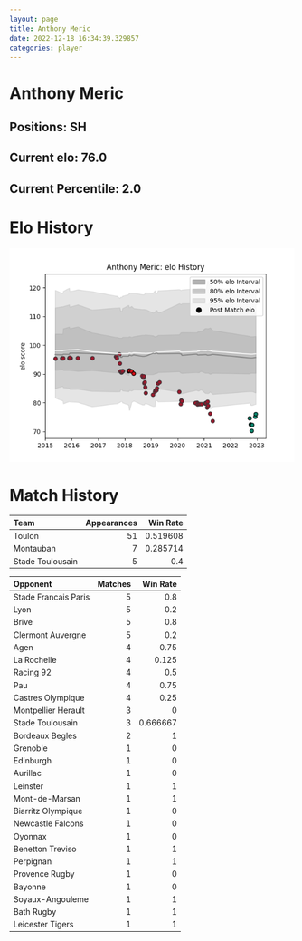 ```yaml
---  
layout: page  
title: Anthony Meric  
date: 2022-12-18 16:34:39.329857  
categories: player  
---
```

# Anthony Meric

## Positions: SH

## Current elo: 76.0

## Current Percentile: 2.0

# Elo History


![elo history](history_AnthonyMeric.png)
# Match History


| Team             |   Appearances |   Win Rate |
|:-----------------|--------------:|-----------:|
| Toulon           |            51 |   0.519608 |
| Montauban        |             7 |   0.285714 |
| Stade Toulousain |             5 |   0.4      |

| Opponent             |   Matches |   Win Rate |
|:---------------------|----------:|-----------:|
| Stade Francais Paris |         5 |   0.8      |
| Lyon                 |         5 |   0.2      |
| Brive                |         5 |   0.8      |
| Clermont Auvergne    |         5 |   0.2      |
| Agen                 |         4 |   0.75     |
| La Rochelle          |         4 |   0.125    |
| Racing 92            |         4 |   0.5      |
| Pau                  |         4 |   0.75     |
| Castres Olympique    |         4 |   0.25     |
| Montpellier Herault  |         3 |   0        |
| Stade Toulousain     |         3 |   0.666667 |
| Bordeaux Begles      |         2 |   1        |
| Grenoble             |         1 |   0        |
| Edinburgh            |         1 |   0        |
| Aurillac             |         1 |   0        |
| Leinster             |         1 |   1        |
| Mont-de-Marsan       |         1 |   1        |
| Biarritz Olympique   |         1 |   0        |
| Newcastle Falcons    |         1 |   0        |
| Oyonnax              |         1 |   0        |
| Benetton Treviso     |         1 |   1        |
| Perpignan            |         1 |   1        |
| Provence Rugby       |         1 |   0        |
| Bayonne              |         1 |   0        |
| Soyaux-Angouleme     |         1 |   1        |
| Bath Rugby           |         1 |   1        |
| Leicester Tigers     |         1 |   1        |